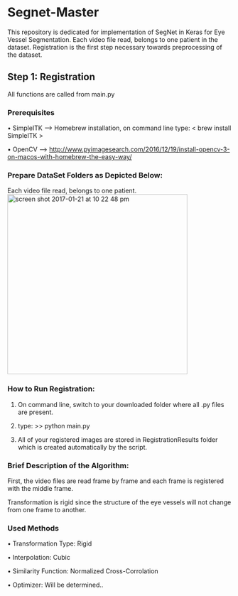 # Segnet-Master
This repository is dedicated for implementation of SegNet in Keras for Eye Vessel Segmentation. Each video file read, belongs to one patient in the dataset. Registration is the first step necessary towards preprocessing of the dataset. 

## Step 1: Registration

All functions are called from main.py 

### Prerequisites
• SimpleITK --> Homebrew installation, on command line type:  < brew install SimpleITK > 

• OpenCV    --> http://www.pyimagesearch.com/2016/12/19/install-opencv-3-on-macos-with-homebrew-the-easy-way/

### Prepare DataSet Folders as Depicted Below:
Each video file read, belongs to one patient.
<img width="405" alt="screen shot 2017-01-21 at 10 22 48 pm" src="https://cloud.githubusercontent.com/assets/19553239/22179650/4115fe8c-e028-11e6-9748-8172b629237c.png">

    
### How to Run Registration:
1) On command line, switch to your downloaded folder where all .py files are present.

2) type: >> python main.py     

3) All of your registered images are stored in RegistrationResults folder which is created automatically by the script.

### Brief Description of the Algorithm:
First, the video files are read frame by frame and each frame is registered with the middle frame.

Transformation is rigid since the structure of the eye vessels will not change from one frame to another.


### Used Methods 
• Transformation Type: Rigid

• Interpolation: Cubic

• Similarity Function: Normalized Cross-Corrolation

• Optimizer: Will be determined..



